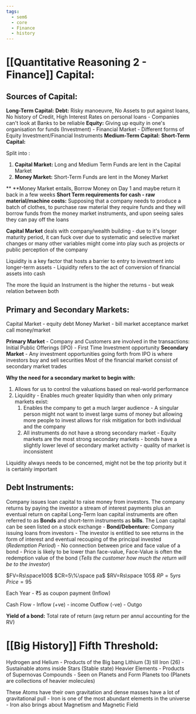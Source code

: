 ```yaml
---
tags:
  - sem6
  - core
  - Finance
  - history
---
```

# [[Quantitative Reasoning 2 -  Finance]] Capital:

## Sources of Capital:

**Long-Term Capital:**
	**Debt:** Risky manoeuvre, No Assets to put against loans, No history of Credit, High Interest Rates on personal loans - Companies can't look at Banks to be reliable 
	**Equity:** Giving up equity in one's organisation for funds (Investment) - Financial Market -  Different forms of Equity Investment/Financial Instruments
**Medium-Term Capital:**
**Short-Term Capital:**

Split into :
1. **Capital Market:** Long and Medium Term Funds are lent in the Capital Market
2. **Money Market:** Short-Term Funds are lent in the Money Market

**	**Money Market entails, Borrow Money on Day 1 and maybe return it back in a few weeks 
		**Short Term requirements for cash - raw material/machine costs:**
		Supposing that a company needs to produce a batch of clothes, to purchase raw material they require funds and they will borrow funds from the money market instruments, and upon seeing sales they can pay off the loans 

**Capital Market** deals with company/wealth building - due to it's longer maturity period, it can fuck over due to systematic and selective market changes or many other variables might come into play such as projects or public perception of the company

Liquidity is a key factor that hosts a barrier to entry to investment into longer-term assets - Liquidity refers to the act of conversion of financial assets into cash

The more the liquid an Instrument is the higher the returns - but weak relation between both

## Primary and Secondary Markets:

Capital Market - 
	equity
	debt
Money Market -
	bill market
	acceptance market
	call money/market

**Primary Market** - Company and Customers are involved in the transactions:
	Initial Public Offerings (IPO) - First Time Investment opportunity
**Secondary Market** - Any investment opportunities going forth from IPO is where investors buy and sell securities
	Most of the financial market consist of secondary market trades

**Why the need for a secondary market to begin with:** 
1. Allows for us to control the valuations based on real-world performance
2. Liquidity - Enables much greater liquidity than when only primary markets exist:
	1. Enables the company to get a much larger audience - A singular person might not want to invest large sums of money but allowing more people to invest allows for risk mitigation for both individual and the company
	2. All instruments do not have a strong secondary market -  Equity markets are the most strong secondary markets - bonds have a slightly lower level of secondary market activity - quality of market is inconsistent

Liquidity always needs to be concerned, might not be the top priority but it is certainly important

## Debt Instruments:
Company issues loan capital to raise money from investors. The company returns by paying the investor a stream of interest payments plus an eventual return on capital
Long-Term loan capital instruments are often referred to as **Bonds** and short-term instruments as **bills**.
The Loan capital can be seen listed on a stock exchange
	- **Bond/Debenture:** Company issuing loans from investors - The investor is entitled to see returns in the form of interest and eventual recouping of the principal invested (*Redemption Period*)
	- No connection between price and face value of a bond
	- Price is likely to be lower than face-value, Face-Value is often the redemption value of the bond (*Tells the customer how much the return will be to the investor*)

$FV=Rs\space100$ 
$CR=5\%\space pa$ 
$RV=Rs\space 105$
$RP = 5yrs$
$Price=95$

Each Year - ₹5 as coupon payment (Inflow)

Cash Flow - 
	Inflow (+ve) - income
	Outflow (-ve) - Outgo

**Yield of a bond:** Total rate of return (avg return per annul accounting for the RV)

# [[Big History]] Fifth Threshold:

Hydrogen and Helium - Products of the Big bang
Lithium (3) till Iron (26) - Sustainable atoms inside Stars (Stable state)
Heavier Elements - Products of Supernovas
Compounds - Seen on Planets and Form Planets too (Planets are collections of heavier molecules)

These Atoms have their own gravitation and dense masses have a lot of gravitational pull - Iron is one of the most abundant elements in the universe - Iron also brings about Magnetism and Magnetic Field





